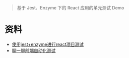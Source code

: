 >基于 Jest、Enzyme 下的 React 应用的单元测试 Demo

# 资料
* [使用jest+enzyme进行react项目测试](http://echizen.github.io/tech/2017/02-12-jest-enzyme-method)
* [聊一聊前端自动化测试](https://github.com/tmallfe/tmallfe.github.io/issues/37)
